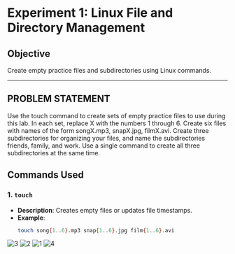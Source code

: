 # Experiment 1: Linux File and Directory Management

## **Objective**  
Create empty practice files and subdirectories using Linux commands.

---

## **PROBLEM STATEMENT**
Use the touch command to create sets of empty practice files to use during this lab. In each set, replace X with the numbers 1 through 6. Create six files with names of the form songX.mp3, snapX.jpg, filmX.avi. Create three subdirectories for organizing your files, and name the subdirectories friends, family, and work. Use a single command to create all three subdirectories at the same time.

## **Commands Used**

### 1. `touch`  
- **Description**: Creates empty files or updates file timestamps.  
- **Example**:  
  ```bash  
  touch song{1..6}.mp3 snap{1..6}.jpg film{1..6}.avi


![3](https://github.com/user-attachments/assets/d7f83480-a905-432f-b8fd-b286456a0822)
![2](https://github.com/user-attachments/assets/f48d7a94-d01e-4c5d-b6c8-928d51cd7b53)
![1](https://github.com/user-attachments/assets/288d2e59-5bc3-47aa-8a93-d28241d0b0af)
![4](https://github.com/user-attachments/assets/4f949b66-a5c2-43fd-b2fd-e61e6776cd3b)


